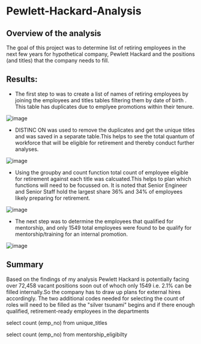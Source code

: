 # Pewlett-Hackard-Analysis

## Overview of the analysis
The goal of this project was to determine list of retiring employees in the next few years for hypothetical company, Pewlett Hackard 
and the positions (and titles) that the company needs to fill. 

## Results:

* The first step to was to create a list of names of retiring employees by joining the employees and titles tables 
filtering them by date of birth . This table has duplicates due to emplyee promotions within their tenure.


![image](https://user-images.githubusercontent.com/98617082/163580319-9d50c3a8-61bd-4d83-a936-1f84ec3ae392.png)

* DISTINC ON was used to remove the duplicates and get the  unique titles and was saved in a separate table.This helps to see the total quantum of workforce that will be eligible for retirement and thereby conduct further analyses.  


![image](https://user-images.githubusercontent.com/98617082/163580452-99db713e-ad84-4dec-9561-c6dcadaca808.png)

* Using the groupby and count function total count of employee eligible for retirement against each title was calcuated.This helps to plan which functions will need to be focussed on. It is noted that Senior Engineer and Senior Staff  hold the largest share 36% and 34% of employees likely preparing for retirement.


![image](https://user-images.githubusercontent.com/98617082/163580939-f8e8622e-c7d0-43b5-9836-a78cb4491df0.png)

* The next step was to determine the employees that qualified for mentorship, and only 1549 total employees were found to be
qualify for mentorship/training for an internal promotion.


![image](https://user-images.githubusercontent.com/98617082/163581118-ba57ce4a-aeea-41dc-b629-f7d8bab23611.png)


## Summary
Based on the findings of my analysis Pewlett Hackard is potentially facing over 72,458  vacant positions soon out of whoch only 1549 i.e. 2.1% can be filled internally.So the company has to draw up plans for external hires accordingly. The two additional codes needed for selecting the count of roles will need to be filled as the "silver tsunami" begins and if there enough qualified, retirement-ready employees in the departments

select count (emp_no) from unique_titles

select count (emp_no) from mentorship_eligibilty




